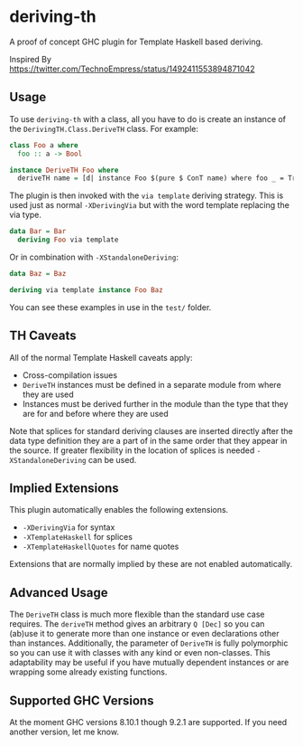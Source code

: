 # deriving-th

A proof of concept GHC plugin for Template Haskell based deriving.

Inspired By https://twitter.com/TechnoEmpress/status/1492411553894871042

## Usage

To use `deriving-th` with a class, all you have to do is create an instance of
the `DerivingTH.Class.DeriveTH` class. For example:

```haskell
class Foo a where
  foo :: a -> Bool

instance DeriveTH Foo where
  deriveTH name = [d| instance Foo $(pure $ ConT name) where foo _ = True |]
```

The plugin is then invoked with the `via template` deriving strategy. This is
used just as normal `-XDerivingVia` but with the word template replacing the via
type.

```haskell
data Bar = Bar
  deriving Foo via template
```

Or in combination with `-XStandaloneDeriving`:

```haskell
data Baz = Baz

deriving via template instance Foo Baz
```

You can see these examples in use in the `test/` folder.

## TH Caveats

All of the normal Template Haskell caveats apply:

- Cross-compilation issues
- `DeriveTH` instances must be defined in a separate module from where they are
  used
- Instances must be derived further in the module than the type that they are
  for and before where they are used

Note that splices for standard deriving clauses are inserted directly after the
data type definition they are a part of in the same order that they appear in
the source. If greater flexibility in the location of splices is needed
`-XStandaloneDeriving` can be used.

## Implied Extensions

This plugin automatically enables the following extensions.

- `-XDerivingVia` for syntax
- `-XTemplateHaskell` for splices
- `-XTemplateHaskellQuotes` for name quotes

Extensions that are normally implied by these are not enabled automatically.

## Advanced Usage

The `DeriveTH` class is much more flexible than the standard use case
requires. The `deriveTH` method gives an arbitrary `Q [Dec]` so you can (ab)use
it to generate more than one instance or even declarations other than
instances. Additionally, the parameter of `DeriveTH` is fully polymorphic so you
can use it with classes with any kind or even non-classes. This adaptability may
be useful if you have mutually dependent instances or are wrapping some already
existing functions.

## Supported GHC Versions

At the moment GHC versions 8.10.1 though 9.2.1 are supported. If you need
another version, let me know.

